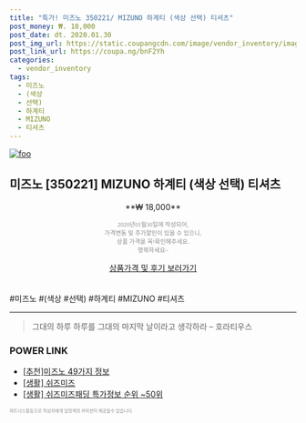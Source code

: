 ```yaml
--- 
title: "특가! 미즈노 350221/ MIZUNO 하계티 (색상 선택) 티셔츠" 
post_money: ₩. 18,000 
post_date: dt. 2020.01.30 
post_img_url: https://static.coupangcdn.com/image/vendor_inventory/images/2017/08/11/15/2/be03fb3b-58f4-4709-97c9-ded06c8557a7.jpg 
post_link_url: https://coupa.ng/bnF2Yh 
categories: 
  - vendor_inventory 
tags: 
  - 미즈노 
  - (색상 
  - 선택) 
  - 하계티 
  - MIZUNO 
  - 티셔츠 
--- 
```

[![foo](https://static.coupangcdn.com/image/vendor_inventory/images/2017/08/11/15/2/be03fb3b-58f4-4709-97c9-ded06c8557a7.jpg)](https://coupa.ng/bnF2Yh) 

## 미즈노 [350221] MIZUNO 하계티 (색상 선택) 티셔츠 
<p style="text-align: center;">**₩ 18,000**</p> 
<p style="text-align: center;"><span style="color: #898c8f; font-family: Georgia,Times,serif; font-size: 0.75em;">2020년01월30일에 작성되어, <br>가격변동 및 추가할인이 있을 수 있으니,<br> 상품 가격을 꼭!확인해주세요.<br>행복하세요~</span> 
</p>	 
<div markdown="0" style="text-align: center;"><a href="https://coupa.ng/bnF2Yh" class="btn btn--success">상품가격 및 후기 보러가기</a></div> 
<br><br> 
  #미즈노 #(색상 #선택) #하계티 #MIZUNO #티셔츠 
<hr> 

> 그대의 하루 하루를 그대의 마지막 날이라고 생각하라 – 호라티우스 


### POWER LINK

* <a href="https://blog.naver.com/fasyy4321/221789688138" target="_blank">[추천]미즈노 49가지 정보</a>
* <a href="https://blog.naver.com/fasyy4321/221759226812" target="_blank"> [생활] 쉬즈미즈  </a>
* <a href="https://blog.naver.com/sakai111/221778442102" target="_blank"> [생활] 쉬즈미즈패딩 특가정보 순위 ~50위</a>

<span style="color: #898c8f; font-family: Georgia,Times,serif; font-size: 0.55em;">파트너스활동으로 작성자에게 일정액의 커미션이 제공될수 있습니다.</span> 
